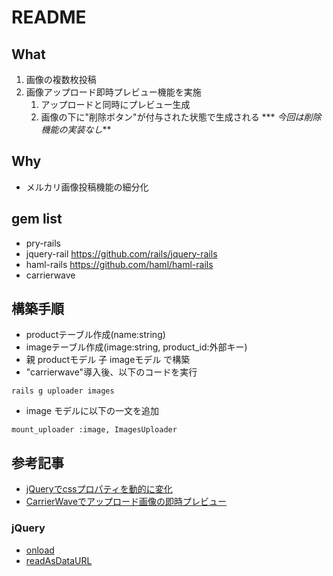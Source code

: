 # README

## What
1. 画像の複数枚投稿
1. 画像アップロード即時プレビュー機能を実施
    1. アップロードと同時にプレビュー生成
    1. 画像の下に"削除ボタン"が付与された状態で生成される *** *今回は削除機能の実装なし***

## Why
* メルカリ画像投稿機能の細分化

## gem list
* pry-rails
* jquery-rail https://github.com/rails/jquery-rails
* haml-rails https://github.com/haml/haml-rails
* carrierwave

## 構築手順
* productテーブル作成(name:string)
* imageテーブル作成(image:string, product_id:外部キー)
* 親 productモデル 子 imageモデル で構築
* "carrierwave"導入後、以下のコードを実行

```
rails g uploader images
```
* image モデルに以下の一文を追加

```
mount_uploader :image, ImagesUploader
```

## 参考記事
* [jQueryでcssプロパティを動的に変化](https://qiita.com/kazTera/items/ab5dd9fb5b2579b25c4d)
* [CarrierWaveでアップロード画像の即時プレビュー](https://kurose.me/carrierwave-preview/)
### jQuery
* [onload](https://techacademy.jp/magazine/15558)
* [readAsDataURL](https://lab.syncer.jp/Web/API_Interface/Reference/IDL/FileReader/readAsDataURL/)